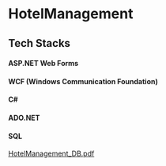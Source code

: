 # HotelManagement

## Tech Stacks
#### ASP.NET Web Forms
#### WCF (Windows Communication Foundation)
#### C#
#### ADO.NET
#### SQL
[HotelManagement_DB.pdf](https://github.com/vinothcse107/HotelManagement_Redefined/files/9333822/HotelManagement_DB.pdf)

